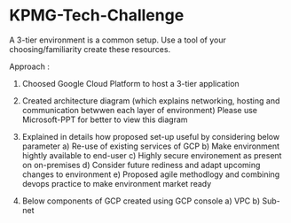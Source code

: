 # KPMG-Tech-Challenge

A 3-tier environment is a common setup. Use a tool of your choosing/familiarity create these resources.

Approach : 

1) Choosed Google Cloud Platform to host a 3-tier application

2) Created architecture diagram (which explains networking, hosting and communication betwwen each layer of environment)
   Please use Microsoft-PPT for better to view this diagram

3) Explained in details how proposed set-up useful by considering below parameter
    a) Re-use of existing services of GCP
	b) Make environment hightly available to end-user
	c) Highly secure environement as present on on-premises
	d) Consider future rediness and adapt upcoming changes to environment
	e) Proposed agile methodlogy and combining devops practice to make environment market ready
4) Below components of 	GCP created using GCP console
           a) VPC
	   b) Sub-net
	   
